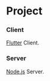 # Project
### Client
[Flutter](https://flutter.dev/) Client.
### Server
[Node.js](https://nodejs.org/) Server.
